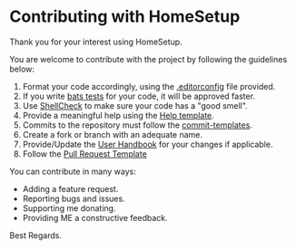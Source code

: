 # Contributing with HomeSetup

Thank you for your interest using HomeSetup.

You are welcome to contribute with the project by following the guidelines below:

1. Format your code accordingly, using the [.editorconfig](../.editorconfig) file provided.
2. If you write [bats tests](../tests) for your code, it will be approved faster.
3. Use [ShellCheck](https://www.shellcheck.net) to make sure your code has a "good smell".
4. Provide a meaningful help using the [Help template](../templates/txt/help.txt).
5. Commits to the repository must follow the [commit-templates](../templates/git/commits).
6. Create a fork or branch with an adequate name.
7. Provide/Update the [User Handbook](handbook/USER_HANDBOOK.md) for your changes if applicable.
8. Follow the [Pull Request Template](PULL_REQUEST_TEMPLATE.md)

You can contribute in many ways:

- Adding a feature request.
- Reporting bugs and issues.
- Supporting me donating.
- Providing ME a constructive feedback.

Best Regards.
